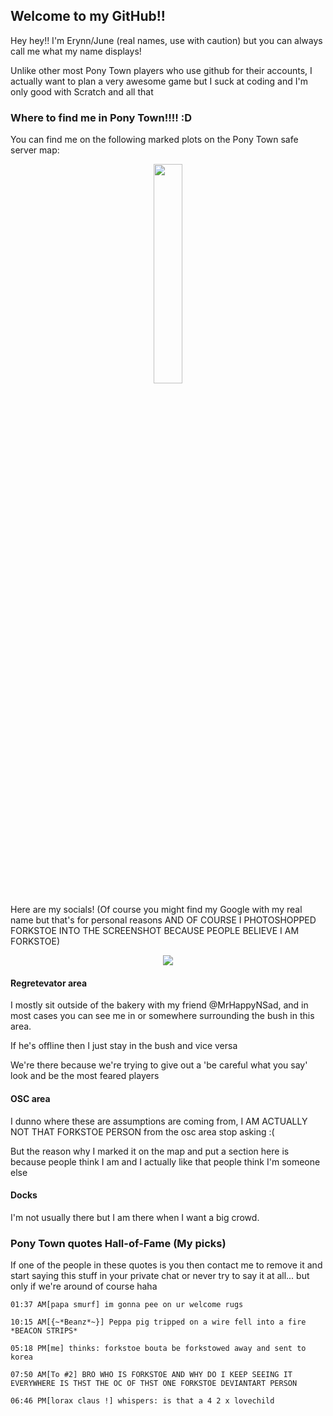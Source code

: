 ## Welcome to my GitHub!!

Hey hey!! I'm Erynn/June (real names, use with caution) but you can always call me what my name displays!

Unlike other most Pony Town players who use github for their accounts, I actually want to plan a very awesome game but I suck at coding and I'm only good with Scratch and all that

### Where to find me in Pony Town!!!! :D
  You can find me on the following marked plots on the Pony Town safe server map:
<p align="center">
  <img src="https://github.com/user-attachments/assets/4b80ece0-b8fe-4ba2-9a09-507f6d6c627e" width=30% height=30%>
</p>
  Here are my socials! (Of course you might find my Google with my real name but that's for personal reasons AND OF COURSE I PHOTOSHOPPED FORKSTOE INTO THE SCREENSHOT BECAUSE PEOPLE BELIEVE I AM FORKSTOE)
<p align="center">
  <img src="https://github.com/user-attachments/assets/7e78f666-1da4-4f88-b68e-9919d07b8613">
</p>

#### Regretevator area
I mostly sit outside of the bakery with my friend @MrHappyNSad, and in most cases you can see me in or somewhere surrounding the bush in this area. 

If he's offline then I just stay in the bush and vice versa

We're there because we're trying to give out a 'be careful what you say' look and be the most feared players

#### OSC area
I dunno where these are assumptions are coming from, I AM ACTUALLY NOT THAT FORKSTOE PERSON from the osc area stop asking :(

But the reason why I marked it on the map and put a section here is because people think I am and I actually like that people think I'm someone else

#### Docks
I'm not usually there but I am there when I want a big crowd.

### Pony Town quotes Hall-of-Fame (My picks)
If one of the people in these quotes is you then contact me to remove it and start saying this stuff in your private chat or never try to say it at all... but only if we're around of course haha
```text
01:37 AM[papa smurf] im gonna pee on ur welcome rugs

10:15 AM[{~*Beanz*~}] Peppa pig tripped on a wire fell into a fire *BEACON STRIPS*

05:18 PM[me] thinks: forkstoe bouta be forkstowed away and sent to korea

07:50 AM[To #2] BRO WHO IS FORKSTOE AND WHY DO I KEEP SEEING IT EVERYWHERE IS THST THE OC OF THST ONE FORKSTOE DEVIANTART PERSON

06:46 PM[lorax claus !] whispers: is that a 4 2 x lovechild
```

<!--
**ForksTwo/ForksTwo** is a ✨ _special_ ✨ repository because its `README.md` (this file) appears on your GitHub profile.

Here are some ideas to get you started:

- 🔭 I’m currently working on ...
- 🌱 I’m currently learning ...
- 👯 I’m looking to collaborate on ...
- 🤔 I’m looking for help with ...
- 💬 Ask me about ...
- 📫 How to reach me: ...
- 😄 Pronouns: ...
- ⚡ Fun fact: ...
-->
